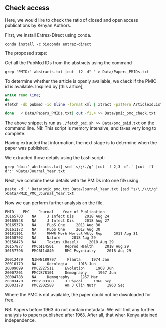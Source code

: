 ## Check access

Here, we would like to check the ratio of closed and open access publications by Kenyan Authors. 

First, we install Entrez-Direct using conda.

```conda install -c bioconda entrez-direct```

The proposed steps:

Get all the PubMed IDs from the abstracts using the command

``grep 'PMID:' abstracts.txt |cut -f2 -d" " > Data/Papers_PMIDs.txt``

To determine whether the article is openly available, we check if the PMIC id is available. Inspired by [this artice]).

```bash
while read line; 
do 
efetch -db pubmed -id $line -format xml | xtract -pattern ArticleIdList -element ArticleId ; 

done   < Data/Papers_PMIDs.txt| cut -f1,4 >> Data/pmid_pmc_check.txt
```

The above snippet is run as `./fetch_pmc.sh >> Data/pmc_pmid.txt` on the command line. NB: This script is memory intensive, and takes very long to complete. 

Having extracted that information, the next stage is to determine when the paper was published. 

We extracted those details using the bash script:

```
grep 'doi:' abstracts.txt| sed 's/;/./g' |cut -f 2,3 -d'.' |cut -f1 -d':' >Data/Journal_Year.txt
```

Next, we combine these details with the PMIDs into one file using:

`paste -d'.' Data/pmid_pmc.txt Data/Journal_Year.txt |sed "s/\./\\t/g" >Data/PMID_PMC_Journal_Year.txt`

Now we can perform further analysis on the file. 
```
PMID    PMC    Journal    Year of Publication
30165703    NA     J Infect Dis     2018 Aug 24
30165548    NA     J Infect Dis     2018 Aug 27
30165370    NA     PLoS One     2018 Aug 30
30161172    NA     PLoS One     2018 Aug 30
30161101    NA     MMWR Morb Mortal Wkly Rep     2018 Aug 31
30158702    NA     Nature     2018 Aug 29
30158473    NA     Toxins (Basel)     2018 Aug 29
30157877    PMC6114501     Reprod Health     2018 Aug 29
30157796    PMC6114840     BMC Psychiatry     2018 Aug 29

20012479    NIHMS189797     Planta     1974 Jan
20010179    NA     Oecologia     1973 Jun
20009099    PMC2827511     Evolution     1968 Jun
20007201    PMC2878101     Demography     1967 Jun
20004783    NA     Demography     1967 Mar
20003478    PMC2803188     J Phycol     1966 Sep
20003178    PMC2802588     Am J Clin Nutr     1963 Sep
```
Where the PMC is not available, the paper could not be downloaded for free.

NB: Papers before 1963 do not contain metadata. We will limit any further analysis to papers published after 1963. After all, that when Kenya attained independence. 